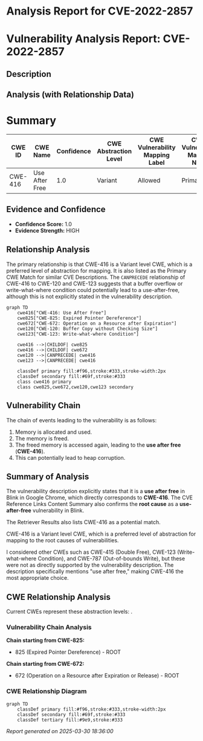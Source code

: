 # Analysis Report for CVE-2022-2857

# Vulnerability Analysis Report: CVE-2022-2857

## Description



## Analysis (with Relationship Data)

# Summary
| CWE ID | CWE Name | Confidence | CWE Abstraction Level | CWE Vulnerability Mapping Label | CWE-Vulnerability Mapping Notes |
|---|---|---|---|---|---|
| CWE-416 | Use After Free | 1.0 | Variant | Allowed | Primary CWE |

## Evidence and Confidence

*   **Confidence Score:** 1.0
*   **Evidence Strength:** HIGH

## Relationship Analysis
The primary relationship is that CWE-416 is a Variant level CWE, which is a preferred level of abstraction for mapping. It is also listed as the Primary CWE Match for similar CVE Descriptions. The `CANPRECEDE` relationship of CWE-416 to CWE-120 and CWE-123 suggests that a buffer overflow or write-what-where condition could potentially lead to a use-after-free, although this is not explicitly stated in the vulnerability description.

```mermaid
graph TD
    cwe416["CWE-416: Use After Free"]
    cwe825["CWE-825: Expired Pointer Dereference"]
    cwe672["CWE-672: Operation on a Resource after Expiration"]
    cwe120["CWE-120: Buffer Copy without Checking Size"]
    cwe123["CWE-123: Write-what-where Condition"]
    
    cwe416 -->|CHILDOF| cwe825
    cwe416 -->|CHILDOF| cwe672
    cwe120 -->|CANPRECEDE| cwe416
    cwe123 -->|CANPRECEDE| cwe416
    
    classDef primary fill:#f96,stroke:#333,stroke-width:2px
    classDef secondary fill:#69f,stroke:#333
    class cwe416 primary
    class cwe825,cwe672,cwe120,cwe123 secondary
```

## Vulnerability Chain
The chain of events leading to the vulnerability is as follows:
1.  Memory is allocated and used.
2.  The memory is freed.
3.  The freed memory is accessed again, leading to the **use after free** (**CWE-416**).
4.  This can potentially lead to heap corruption.

## Summary of Analysis
The vulnerability description explicitly states that it is a **use after free** in Blink in Google Chrome, which directly corresponds to **CWE-416**. The CVE Reference Links Content Summary also confirms the **root cause** as a **use-after-free** vulnerability in Blink.

The Retriever Results also lists CWE-416 as a potential match.

CWE-416 is a Variant level CWE, which is a preferred level of abstraction for mapping to the root causes of vulnerabilities.

I considered other CWEs such as CWE-415 (Double Free), CWE-123 (Write-what-where Condition), and CWE-787 (Out-of-bounds Write), but these were not as directly supported by the vulnerability description. The description specifically mentions "use after free," making CWE-416 the most appropriate choice.


## CWE Relationship Analysis

Current CWEs represent these abstraction levels: .


### Vulnerability Chain Analysis

**Chain starting from CWE-825:**
- 825 (Expired Pointer Dereference) - ROOT


**Chain starting from CWE-672:**
- 672 (Operation on a Resource after Expiration or Release) - ROOT



### CWE Relationship Diagram

```mermaid
graph TD
    classDef primary fill:#f96,stroke:#333,stroke-width:2px
    classDef secondary fill:#69f,stroke:#333
    classDef tertiary fill:#9e9,stroke:#333
```



*Report generated on 2025-03-30 18:36:00*
